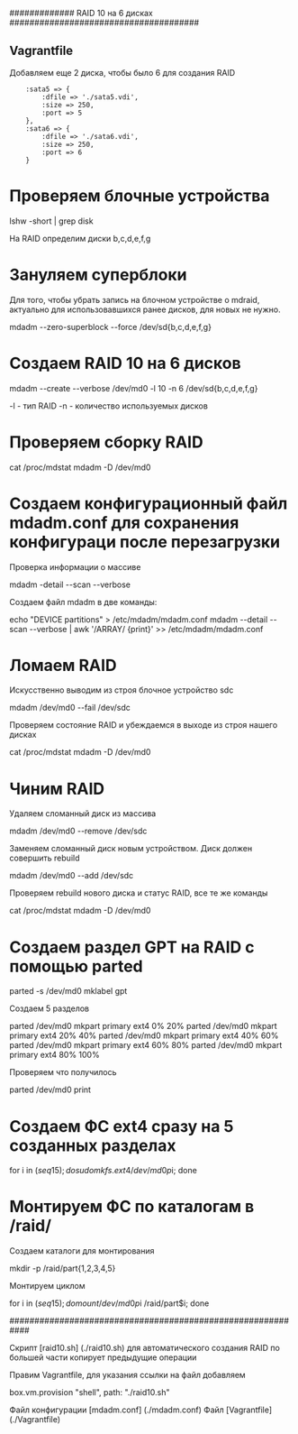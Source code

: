 ############# RAID 10 на 6 дисках ######################################

## Vagrantfile

Добавляем еще 2 диска, чтобы было 6 для создания RAID

		:sata5 => {
            :dfile => './sata5.vdi',
            :size => 250,
            :port => 5
        },
        :sata6 => {
            :dfile => './sata6.vdi',
            :size => 250, 
            :port => 6
        }
		
# Проверяем блочные устройства

lshw -short | grep disk

На RAID определим диски b,c,d,e,f,g

# Зануляем суперблоки

Для того, чтобы убрать запись на блочном устройстве о mdraid, актуально для использовавшихся ранее дисков, для новых не нужно.

mdadm --zero-superblock --force /dev/sd{b,c,d,e,f,g}

# Создаем RAID 10 на 6 дисков

mdadm --create --verbose /dev/md0 -l 10 -n 6 /dev/sd{b,c,d,e,f,g}

-l - тип RAID
-n - количество используемых дисков

# Проверяем сборку RAID

cat /proc/mdstat
mdadm -D /dev/md0

# Создаем конфигурационный файл mdadm.conf для сохранения конфигураци после перезагрузки

Проверка информации о массиве

mdadm -detail --scan --verbose

Создаем файл mdadm в две команды:

echo "DEVICE partitions" > /etc/mdadm/mdadm.conf
mdadm --detail --scan --verbose | awk '/ARRAY/ {print}' >> /etc/mdadm/mdadm.conf

# Ломаем RAID 

Искусственно выводим из строя блочное устройство sdc

mdadm /dev/md0 --fail /dev/sdc

Проверяем состояние RAID и убеждаемся в выходе из строя нашего дисках

cat /proc/mdstat
mdadm -D /dev/md0

# Чиним RAID

Удаляем сломанный диск из массива

mdadm /dev/md0 --remove /dev/sdc

Заменяем сломанный диск новым устройством. Диск должен совершить rebuild

mdadm /dev/md0 --add /dev/sdc

Проверяем rebuild нового диска и статус RAID, все те же команды

cat /proc/mdstat
mdadm -D /dev/md0

# Создаем раздел GPT на RAID с помощью parted

parted -s /dev/md0 mklabel gpt

Создаем 5 разделов

parted /dev/md0 mkpart primary ext4 0% 20%
parted /dev/md0 mkpart primary ext4 20% 40%
parted /dev/md0 mkpart primary ext4 40% 60%
parted /dev/md0 mkpart primary ext4 60% 80%
parted /dev/md0 mkpart primary ext4 80% 100%

Проверяем что получилось

parted /dev/md0 print

# Создаем ФС ext4 сразу на 5 созданных разделах

for i in $(seq 1 5); do sudo mkfs.ext4 /dev/md0p$i; done

# Монтируем ФС по каталогам в /raid/

Создаем каталоги для монтирования

mkdir -p /raid/part{1,2,3,4,5}

Монтируем циклом

for i in $(seq 1 5); do mount /dev/md0p$i /raid/part$i; done

############################################################

Скрипт [raid10.sh] (./raid10.sh) для автоматического создания RAID по большей части копирует предыдущие операции

Правим Vagrantfile, для указания ссылки на файл добавляем 

box.vm.provision "shell", path: "./raid10.sh"


Файл конфигурации [mdadm.conf] (./mdadm.conf)
Файл [Vagrantfile] (./Vagrantfile)








